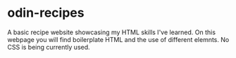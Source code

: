 # odin-recipes

A basic recipe website showcasing my HTML skills I've learned. On this webpage you will find boilerplate HTML and the use of different elemnts. No CSS is being currently used.
